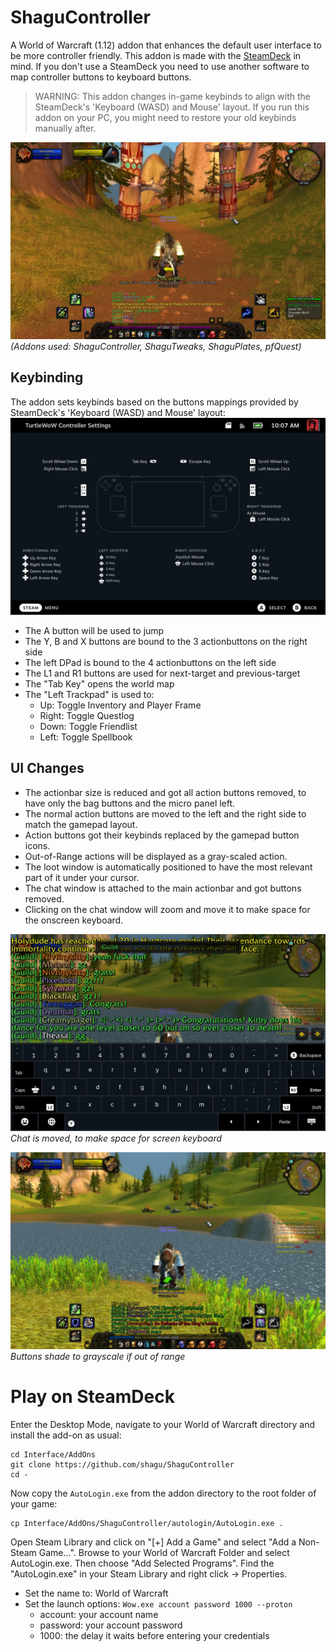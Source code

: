 # ShaguController

A World of Warcraft (1.12) addon that enhances the default user interface to be more controller friendly. This addon is made with the [SteamDeck](https://www.steamdeck.com/en/) in mind. If you don't use a SteamDeck you need to use another software to map controller buttons to keyboard buttons.

> WARNING: This addon changes in-game keybinds to align with the SteamDeck's 'Keyboard (WASD) and Mouse' layout. If you run this addon on your PC, you might need to restore your old keybinds manually after.

![Overview](screenshots/overview.jpg)
*(Addons used: ShaguController, ShaguTweaks, ShaguPlates, pfQuest)*

## Keybinding

The addon sets keybinds based on the buttons mappings provided by SteamDeck's 'Keyboard (WASD) and Mouse' layout:
![Mapping](screenshots/mapping.jpg)

* The A button will be used to jump
* The Y, B and X buttons are bound to the 3 actionbuttons on the right side
* The left DPad is bound to the 4 actionbuttons on the left side
* The L1 and R1 buttons are used for next-target and previous-target
* The "Tab Key" opens the world map
* The "Left Trackpad" is used to:
  - Up: Toggle Inventory and Player Frame
  - Right: Toggle Questlog
  - Down: Toggle Friendlist
  - Left: Toggle Spellbook

## UI Changes

* The actionbar size is reduced and got all action buttons removed, to have only the
bag buttons and the micro panel left.
* The normal action buttons are moved to the left and the right side
to match the gamepad layout.
* Action buttons got their keybinds replaced by the gamepad button icons.
* Out-of-Range actions will be displayed as a gray-scaled action.
* The loot window is automatically positioned to have the most relevant part of it under your cursor.
* The chat window is attached to the main actionbar and got buttons removed.
* Clicking on the chat window will zoom and move it to make space for the onscreen keyboard.

![Keyboard](screenshots/keyboard.jpg)
*Chat is moved, to make space for screen keyboard*

![Outofrange](screenshots/outofrange.jpg)
*Buttons shade to grayscale if out of range*

# Play on SteamDeck

Enter the Desktop Mode, navigate to your World of Warcraft directory and install the add-on as usual:

    cd Interface/AddOns
    git clone https://github.com/shagu/ShaguController
    cd -

Now copy the `AutoLogin.exe` from the addon directory to the root folder of your game:

    cp Interface/AddOns/ShaguController/autologin/AutoLogin.exe .

Open Steam Library and click on "[+] Add a Game" and select "Add a Non-Steam Game...".
Browse to your World of Warcraft Folder and select AutoLogin.exe. Then choose "Add Selected Programs".
Find the "AutoLogin.exe" in your Steam Library and right click -> Properties.
* Set the name to: World of Warcraft
* Set the launch options: `Wow.exe account password 1000 --proton`  
  - account: your account name
  - password: your account password
  - 1000: the delay it waits before entering your credentials
